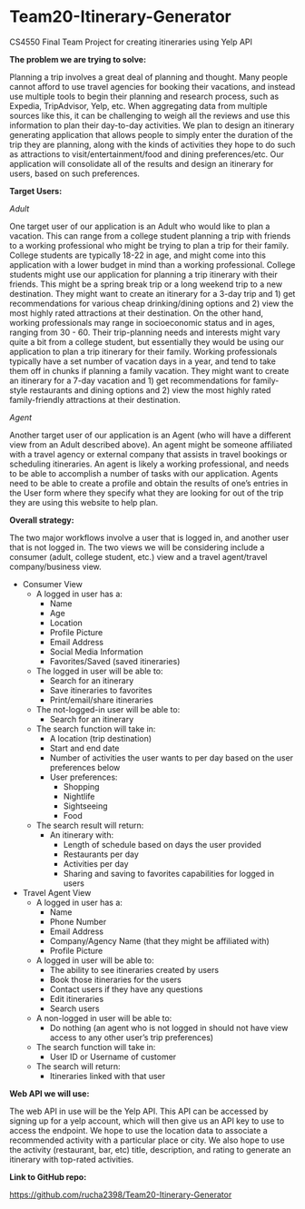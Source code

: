 # Team20-Itinerary-Generator
CS4550 Final Team Project for creating itineraries using Yelp API

**The problem we are trying to solve:**

Planning a trip involves a great deal of planning and thought. Many people cannot afford to use travel agencies for booking their vacations, and instead use multiple tools to begin their planning and research process, such as Expedia, TripAdvisor, Yelp, etc. When aggregating data from multiple sources like this, it can be challenging to weigh all the reviews and use this information to plan their day-to-day activities. We plan to design an itinerary generating application that allows people to simply enter the duration of the trip they are planning, along with the kinds of activities they hope to do such as attractions to visit/entertainment/food and dining preferences/etc. Our application will consolidate all of the results and design an itinerary for users, based on such preferences.  


**Target Users:**

*Adult*

One target user of our application is an Adult who would like to plan a vacation. This can range from a college student planning a trip with friends to a working professional who might be trying to plan a trip for their family. College students are typically 18-22 in age, and might come into this application with a lower budget in mind than a working professional. College students might use our application for planning a trip itinerary with their friends. This might be a spring break trip or a long weekend trip to a new destination. They might want to create an itinerary for a 3-day trip and 1) get recommendations for various cheap drinking/dining options and 2) view the most highly rated attractions at their destination. On the other hand, working professionals may range in socioeconomic status and in ages, ranging from 30 - 60. Their trip-planning needs and interests might vary quite a bit from a college student, but essentially they would be using our application to plan a trip itinerary for their family. Working professionals typically have a set number of vacation days in a year, and tend to take them off in chunks if planning a family vacation. They might want to create an itinerary for a 7-day vacation and 1) get recommendations for family-style restaurants and dining options and 2) view the most highly rated family-friendly attractions at their destination. 

*Agent*

Another target user of our application is an Agent (who will have a different view from an Adult described above). An agent might be someone affiliated with a travel agency or external company that assists in travel bookings or scheduling itineraries. An agent is likely a working professional, and needs to be able to accomplish a number of tasks with our application. Agents need to be able to create a profile and obtain the results of one’s entries in the User form where they specify what they are looking for out of the trip they are using this website to help plan. 


**Overall strategy:**

The two major workflows involve a user that is logged in, and another user that is not logged in. The two views we will be considering include a consumer (adult, college student, etc.) view and a travel agent/travel company/business view. 
* Consumer View
   * A logged in user has a:
      * Name
      * Age
      * Location
      * Profile Picture
      * Email Address
      * Social Media Information
      * Favorites/Saved (saved itineraries)
   * The logged in user will be able to:
      * Search for an itinerary
      * Save itineraries to favorites
      * Print/email/share itineraries
   * The not-logged-in user will be able to:
      * Search for an itinerary
   * The search function will take in:
      * A location (trip destination) 
      * Start and end date
      * Number of activities the user wants to per day based on the user preferences below
      * User preferences:
         * Shopping
         * Nightlife
         * Sightseeing
         * Food
   * The search result will return:
      * An itinerary with:
         * Length of schedule based on days the user provided
         * Restaurants per day
         * Activities per day
         * Sharing and saving to favorites capabilities for logged in users
* Travel Agent View
   * A logged in user has a:
      * Name
      * Phone Number
      * Email Address
      * Company/Agency Name (that they might be affiliated with)
      * Profile Picture
   * A logged in user will be able to:
      * The ability to see itineraries created by users
      * Book those itineraries for the users
      * Contact users if they have any questions
      * Edit itineraries
      * Search users
   * A non-logged in user will be able to:
      * Do nothing (an agent who is not logged in should not have view access to any other user’s trip preferences) 
   * The search function will take in:
      * User ID or Username of customer
   * The search will return:
      * Itineraries linked with that user


**Web API we will use:**

The web API in use will be the Yelp API. This API can be accessed by signing up for a yelp account, which will then give us an API key to use to access the endpoint. We hope to use the location data to associate a recommended activity with a particular place or city. We also hope to use the activity (restaurant, bar, etc) title, description, and rating to generate an itinerary with top-rated activities. 


**Link to GitHub repo:**

https://github.com/rucha2398/Team20-Itinerary-Generator



